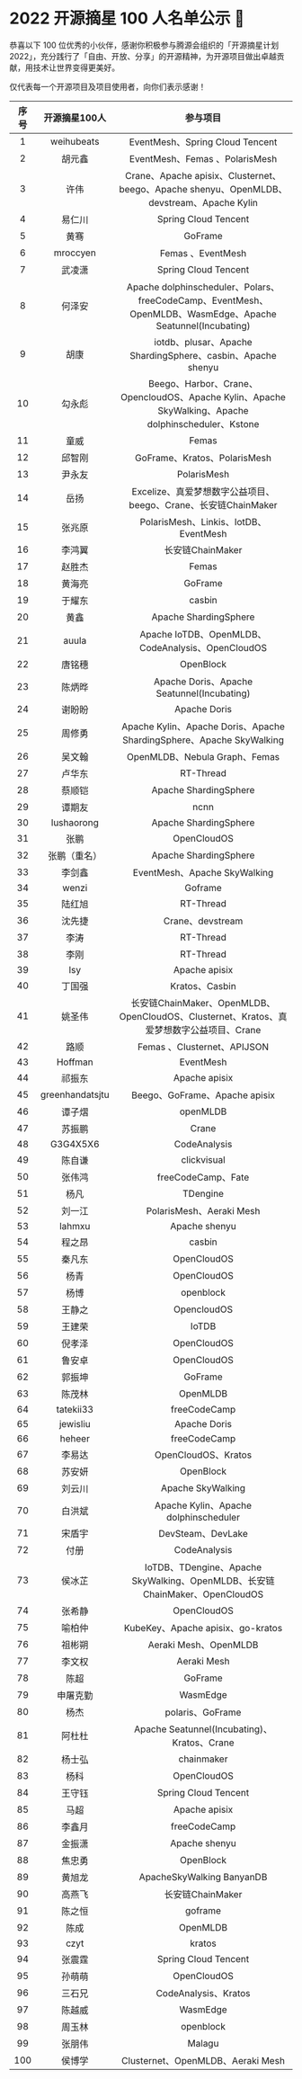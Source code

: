 # 2022 开源摘星 100 人名单公示 🌟

恭喜以下 100 位优秀的小伙伴，感谢你积极参与腾源会组织的「开源摘星计划 2022」，充分践行了「自由、开放、分享」的开源精神，为开源项目做出卓越贡献，用技术让世界变得更美好。

仅代表每一个开源项目及项目使用者，向你们表示感谢！

|序号|开源摘星100人|参与项目|
|:-:|:-:|:-:|
|1|weihubeats|EventMesh、Spring Cloud Tencent|
|2|胡元鑫|EventMesh、Femas 、PolarisMesh|
|3|许伟|Crane、Apache apisix、Clusternet、beego、Apache shenyu、OpenMLDB、devstream、Apache Kylin|
|4|易仁川|Spring Cloud Tencent|
|5|黄骞|GoFrame|
|6|mroccyen|Femas 、EventMesh|
|7|武凌潇|Spring Cloud Tencent|
|8|何泽安|Apache dolphinscheduler、Polars、freeCodeCamp、EventMesh、OpenMLDB、WasmEdge、Apache Seatunnel(Incubating)|
|9|胡康|iotdb、plusar、Apache ShardingSphere、casbin、Apache shenyu|
|10|勾永彪|Beego、Harbor、Crane、OpencloudOS、Apache Kylin、Apache SkyWalking、Apache dolphinscheduler、Kstone|
|11|童威|Femas|
|12|邱智刚|GoFrame、Kratos、PolarisMesh|
|13|尹永友|PolarisMesh|
|14|岳扬|Excelize、真爱梦想数字公益项目、beego、Crane、长安链ChainMaker|
|15|张兆原|PolarisMesh、Linkis、IotDB、EventMesh|
|16|李鸿翼|长安链ChainMaker|
|17|赵胜杰|Femas |
|18|黄海亮|GoFrame|
|19|于耀东|casbin|
|20|黄鑫|Apache ShardingSphere|
|21|auula|Apache IoTDB、OpenMLDB、CodeAnalysis、OpenCloudOS|
|22|唐铭穗|OpenBlock|
|23|陈炳晔|Apache Doris、Apache Seatunnel(Incubating)|
|24|谢盼盼|Apache Doris|
|25|周修勇|Apache Kylin、Apache Doris、Apache ShardingSphere、Apache SkyWalking|
|26|吴文翰|OpenMLDB、Nebula Graph、Femas|
|27|卢华东|RT-Thread|
|28|蔡顺铠|Apache ShardingSphere|
|29|谭期友|ncnn|
|30|lushaorong|Apache ShardingSphere|
|31|张鹏|OpenCloudOS|
|32|张鹏（重名）|Apache  ShardingSphere|
|33|李剑鑫|EventMesh、Apache SkyWalking|
|34|wenzi|Goframe|
|35|陆红旭|RT-Thread|
|36|沈先捷|Crane、devstream|
|37|李涛|RT-Thread|
|38|李刚|RT-Thread|
|39|lsy|Apache apisix|
|40|丁国强|Kratos、Casbin|
|41|姚圣伟|长安链ChainMaker、OpenMLDB、OpenCloudOS、Clusternet、Kratos、真爱梦想数字公益项目、Crane|
|42|路顺|Femas 、Clusternet、APIJSON|
|43|Hoffman|EventMesh|
|44|祁振东|Apache apisix|
|45|greenhandatsjtu|Beego、GoFrame、Apache apisix|
|46|谭子熠|openMLDB|
|47|苏振鹏|Crane|
|48|G3G4X5X6|CodeAnalysis|
|49|陈自谦|clickvisual|
|50|张伟鸿|freeCodeCamp、Fate|
|51|杨凡|TDengine|
|52|刘一江|PolarisMesh、Aeraki Mesh|
|53|lahmxu|Apache shenyu|
|54|程之昂|casbin|
|55|秦凡东|OpenCloudOS|
|56|杨青|OpenCloudOS|
|57|杨博|openblock|
|58|王静之|OpencloudOS|
|59|王建荣|IoTDB|
|60|倪孝泽|OpenCloudOS|
|61|鲁安卓|OpenCloudOS|
|62|郭振坤|GoFrame|
|63|陈茂林|OpenMLDB|
|64|tatekii33|freeCodeCamp|
|65|jewisliu| Apache Doris|
|66|heheer|freeCodeCamp|
|67|李易达|OpenCloudOS、Kratos|
|68|苏安妍|OpenBlock|
|69|刘云川|Apache  SkyWalking|
|70|白洪斌|Apache Kylin、Apache dolphinscheduler|
|71|宋盾宇|DevSteam、DevLake|
|72|付册|CodeAnalysis|
|73|侯冰芷|IoTDB、TDengine、Apache SkyWalking、OpenMLDB、长安链ChainMaker、OpenCloudOS|
|74|张希静|OpenCloudOS|
|75|喻柏仲|KubeKey、Apache apisix、go-kratos|
|76|祖彬朔|Aeraki Mesh、OpenMLDB|
|77|李文权|Aeraki Mesh|
|78|陈超|GoFrame|
|79|申屠克勤|WasmEdge|
|80|杨杰|polaris、GoFrame|
|81|阿杜杜|Apache Seatunnel(Incubating)、Kratos、Crane|
|82|杨士弘|chainmaker|
|83|杨科|OpenCloudOS|
|84|王守钰|Spring Cloud Tencent |
|85|马超|Apache apisix|
|86|李鑫月|freeCodeCamp|
|87|金振潇|Apache shenyu|
|88|焦忠勇|OpenBlock|
|89|黄旭龙|ApacheSkyWalking BanyanDB|
|90|高燕飞|长安链ChainMaker|
|91|陈之恒|goframe|
|92|陈成|OpenMLDB|
|93|czyt|kratos|
|94|张震霆|Spring Cloud Tencent |
|95|孙萌萌|OpenCloudOS|
|96|三石兄|CodeAnalysis、Kratos|
|97|陈越威|WasmEdge|
|98|周玉林|openblock|
|99|张朋伟|Malagu|
|100|侯博学|Clusternet、OpenMLDB、Aeraki Mesh|






